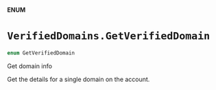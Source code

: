 **ENUM**

# `VerifiedDomains.GetVerifiedDomain`

```swift
enum GetVerifiedDomain
```

Get domain info

Get the details for a single domain on the account.
